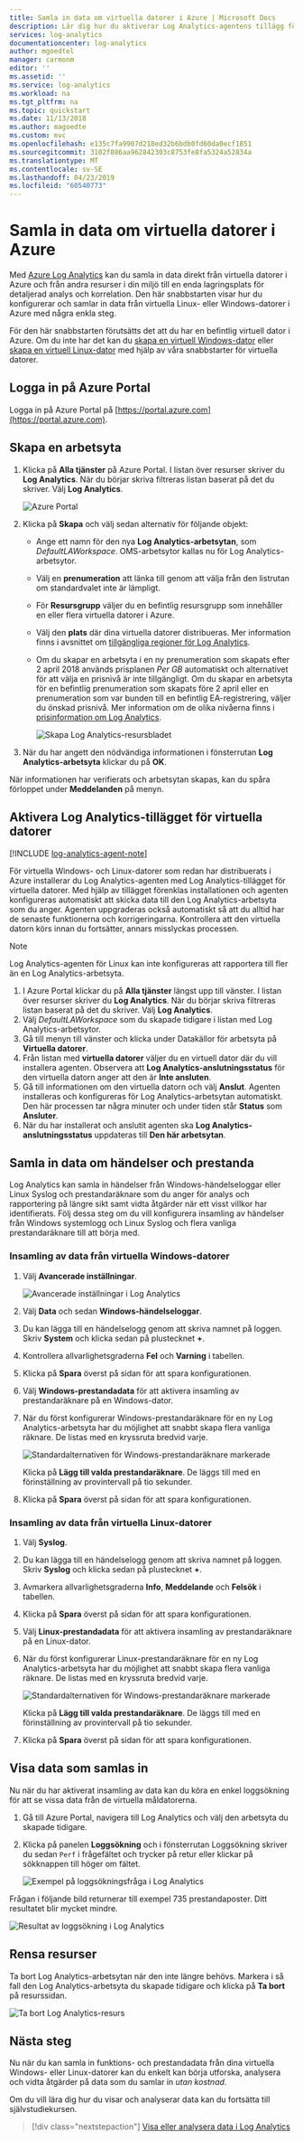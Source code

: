 ```yaml
---
title: Samla in data om virtuella datorer i Azure | Microsoft Docs
description: Lär dig hur du aktiverar Log Analytics-agentens tillägg för virtuella datorer och hur du aktiverar insamling av data från virtuella datorer i Azure med Log Analytics.
services: log-analytics
documentationcenter: log-analytics
author: mgoedtel
manager: carmonm
editor: ''
ms.assetid: ''
ms.service: log-analytics
ms.workload: na
ms.tgt_pltfrm: na
ms.topic: quickstart
ms.date: 11/13/2018
ms.author: magoedte
ms.custom: mvc
ms.openlocfilehash: e135c7fa9907d218ed32b6bdb0fd60da0ecf1851
ms.sourcegitcommit: 3102f886aa962842303c8753fe8fa5324a52834a
ms.translationtype: MT
ms.contentlocale: sv-SE
ms.lasthandoff: 04/23/2019
ms.locfileid: "60540773"
---
```

# <a name="collect-data-about-azure-virtual-machines"></a>Samla in data om virtuella datorer i Azure
Med [Azure Log Analytics](../../azure-monitor/log-query/log-query-overview.md) kan du samla in data direkt från virtuella datorer i Azure och från andra resurser i din miljö till en enda lagringsplats för detaljerad analys och korrelation.  Den här snabbstarten visar hur du konfigurerar och samlar in data från virtuella Linux- eller Windows-datorer i Azure med några enkla steg.  
 
För den här snabbstarten förutsätts det att du har en befintlig virtuell dator i Azure. Om du inte har det kan du [skapa en virtuell Windows-dator](../../virtual-machines/windows/quick-create-portal.md) eller [skapa en virtuell Linux-dator](../../virtual-machines/linux/quick-create-cli.md) med hjälp av våra snabbstarter för virtuella datorer.

## <a name="log-in-to-azure-portal"></a>Logga in på Azure Portal
Logga in på Azure Portal på [https://portal.azure.com](https://portal.azure.com). 

## <a name="create-a-workspace"></a>Skapa en arbetsyta
1. Klicka på **Alla tjänster** på Azure Portal. I listan över resurser skriver du **Log Analytics**. När du börjar skriva filtreras listan baserat på det du skriver. Välj **Log Analytics**.

    ![Azure Portal](media/quick-collect-azurevm/azure-portal-01.png)<br>  

2. Klicka på **Skapa** och välj sedan alternativ för följande objekt:

   * Ange ett namn för den nya **Log Analytics-arbetsytan**, som *DefaultLAWorkspace*. OMS-arbetsytor kallas nu för Log Analytics-arbetsytor.  
   * Välj en **prenumeration** att länka till genom att välja från den listrutan om standardvalet inte är lämpligt.
   * För **Resursgrupp** väljer du en befintlig resursgrupp som innehåller en eller flera virtuella datorer i Azure.  
   * Välj den **plats** där dina virtuella datorer distribueras.  Mer information finns i avsnittet om [tillgängliga regioner för Log Analytics](https://azure.microsoft.com/regions/services/).
   * Om du skapar en arbetsyta i en ny prenumeration som skapats efter 2 april 2018 används prisplanen *Per GB* automatiskt och alternativet för att välja en prisnivå är inte tillgängligt.  Om du skapar en arbetsyta för en befintlig prenumeration som skapats före 2 april eller en prenumeration som var bunden till en befintlig EA-registrering, väljer du önskad prisnivå.  Mer information om de olika nivåerna finns i [prisinformation om Log Analytics](https://azure.microsoft.com/pricing/details/log-analytics/).
  
        ![Skapa Log Analytics-resursbladet](media/quick-collect-azurevm/create-loganalytics-workspace-02.png) 

3. När du har angett den nödvändiga informationen i fönsterrutan **Log Analytics-arbetsyta** klickar du på **OK**.  

När informationen har verifierats och arbetsytan skapas, kan du spåra förloppet under **Meddelanden** på menyn. 

## <a name="enable-the-log-analytics-vm-extension"></a>Aktivera Log Analytics-tillägget för virtuella datorer

[!INCLUDE [log-analytics-agent-note](../../../includes/log-analytics-agent-note.md)] 

För virtuella Windows- och Linux-datorer som redan har distribuerats i Azure installerar du Log Analytics-agenten med Log Analytics-tillägget för virtuella datorer. Med hjälp av tillägget förenklas installationen och agenten konfigureras automatiskt att skicka data till den Log Analytics-arbetsyta som du anger. Agenten uppgraderas också automatiskt så att du alltid har de senaste funktionerna och korrigeringarna. Kontrollera att den virtuella datorn körs innan du fortsätter, annars misslyckas processen.  

>[!NOTE]
>Log Analytics-agenten för Linux kan inte konfigureras att rapportera till fler än en Log Analytics-arbetsyta. 

1. I Azure Portal klickar du på **Alla tjänster** längst upp till vänster. I listan över resurser skriver du **Log Analytics**. När du börjar skriva filtreras listan baserat på det du skriver. Välj **Log Analytics**.
2. Välj *DefaultLAWorkspace* som du skapade tidigare i listan med Log Analytics-arbetsytor.
3. Gå till menyn till vänster och klicka under Datakällor för arbetsyta på **Virtuella datorer**.  
4. Från listan med **virtuella datorer** väljer du en virtuell dator där du vill installera agenten. Observera att **Log Analytics-anslutningsstatus** för den virtuella datorn anger att den är **Inte ansluten**.
5. Gå till informationen om den virtuella datorn och välj **Anslut**. Agenten installeras och konfigureras för Log Analytics-arbetsytan automatiskt. Den här processen tar några minuter och under tiden står **Status** som **Ansluter**.
6. När du har installerat och anslutit agenten ska **Log Analytics-anslutningsstatus** uppdateras till **Den här arbetsytan**.

## <a name="collect-event-and-performance-data"></a>Samla in data om händelser och prestanda
Log Analytics kan samla in händelser från Windows-händelseloggar eller Linux Syslog och prestandaräknare som du anger för analys och rapportering på längre sikt samt vidta åtgärder när ett visst villkor har identifierats.  Följ dessa steg om du vill konfigurera insamling av händelser från Windows systemlogg och Linux Syslog och flera vanliga prestandaräknare till att börja med.  

### <a name="data-collection-from-windows-vm"></a>Insamling av data från virtuella Windows-datorer
1. Välj **Avancerade inställningar**.

    ![Avancerade inställningar i Log Analytics](media/quick-collect-azurevm/log-analytics-advanced-settings-01.png)

3. Välj **Data** och sedan **Windows-händelseloggar**.  
4. Du kan lägga till en händelselogg genom att skriva namnet på loggen.  Skriv **System** och klicka sedan på plustecknet **+**.  
5. Kontrollera allvarlighetsgraderna **Fel** och **Varning** i tabellen.   
6. Klicka på **Spara** överst på sidan för att spara konfigurationen.
7. Välj **Windows-prestandadata** för att aktivera insamling av prestandaräknare på en Windows-dator. 
8. När du först konfigurerar Windows-prestandaräknare för en ny Log Analytics-arbetsyta har du möjlighet att snabbt skapa flera vanliga räknare. De listas med en kryssruta bredvid varje.

    ![Standardalternativen för Windows-prestandaräknare markerade](media/quick-collect-azurevm/windows-perfcounters-default.png)

    Klicka på **Lägg till valda prestandaräknare**.  De läggs till med en förinställning av provintervall på tio sekunder.
  
9. Klicka på **Spara** överst på sidan för att spara konfigurationen.

### <a name="data-collection-from-linux-vm"></a>Insamling av data från virtuella Linux-datorer

1. Välj **Syslog**.  
2. Du kan lägga till en händelselogg genom att skriva namnet på loggen.  Skriv **Syslog** och klicka sedan på plustecknet **+**.  
3. Avmarkera allvarlighetsgraderna **Info**, **Meddelande** och **Felsök** i tabellen. 
4. Klicka på **Spara** överst på sidan för att spara konfigurationen.
5. Välj **Linux-prestandadata** för att aktivera insamling av prestandaräknare på en Linux-dator. 
6. När du först konfigurerar Linux-prestandaräknare för en ny Log Analytics-arbetsyta har du möjlighet att snabbt skapa flera vanliga räknare. De listas med en kryssruta bredvid varje.

    ![Standardalternativen för Windows-prestandaräknare markerade](media/quick-collect-azurevm/linux-perfcounters-default.png)

    Klicka på **Lägg till valda prestandaräknare**.  De läggs till med en förinställning av provintervall på tio sekunder.  

7. Klicka på **Spara** överst på sidan för att spara konfigurationen.

## <a name="view-data-collected"></a>Visa data som samlas in
Nu när du har aktiverat insamling av data kan du köra en enkel loggsökning för att se vissa data från de virtuella måldatorerna.  

1. Gå till Azure Portal, navigera till Log Analytics och välj den arbetsyta du skapade tidigare.
2. Klicka på panelen **Loggsökning** och i fönsterrutan Loggsökning skriver du sedan `Perf` i frågefältet och trycker på retur eller klickar på sökknappen till höger om fältet.

    ![Exempel på loggsökningsfråga i Log Analytics](./media/quick-collect-azurevm/log-analytics-portal-perf-query.png) 

Frågan i följande bild returnerar till exempel 735 prestandaposter.  Ditt resultatet blir mycket mindre. 

![Resultat av loggsökning i Log Analytics](media/quick-collect-azurevm/log-analytics-search-perf.png)

## <a name="clean-up-resources"></a>Rensa resurser
Ta bort Log Analytics-arbetsytan när den inte längre behövs. Markera i så fall den Log Analytics-arbetsyta du skapade tidigare och klicka på **Ta bort** på resurssidan.


![Ta bort Log Analytics-resurs](media/quick-collect-azurevm/log-analytics-portal-delete-resource.png)

## <a name="next-steps"></a>Nästa steg
Nu när du kan samla in funktions- och prestandadata från dina virtuella Windows- eller Linux-datorer kan du enkelt kan börja utforska, analysera och vidta åtgärder på data som du samlar in *utan kostnad*.  

Om du vill lära dig hur du visar och analyserar data kan du fortsätta till självstudiekursen.   

> [!div class="nextstepaction"]
> [Visa eller analysera data i Log Analytics](../../azure-monitor/learn/tutorial-viewdata.md)
